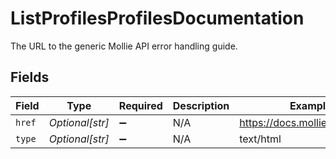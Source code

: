 # ListProfilesProfilesDocumentation

The URL to the generic Mollie API error handling guide.


## Fields

| Field                          | Type                           | Required                       | Description                    | Example                        |
| ------------------------------ | ------------------------------ | ------------------------------ | ------------------------------ | ------------------------------ |
| `href`                         | *Optional[str]*                | :heavy_minus_sign:             | N/A                            | https://docs.mollie.com/errors |
| `type`                         | *Optional[str]*                | :heavy_minus_sign:             | N/A                            | text/html                      |